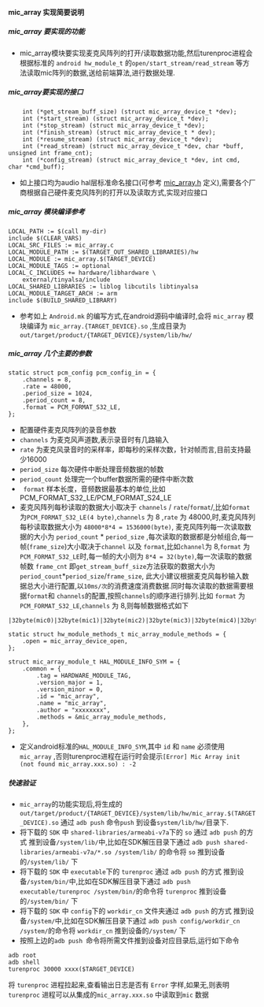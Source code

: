 #### mic_array 实现简要说明
##### mic_array 要实现的功能
- mic_array模块要实现麦克风阵列的打开/读取数据功能,然后turenproc进程会根据标准的 ```android hw_module_t``` 的```open/start_stream/read_stream```  等方法读取mic阵列的数据,送给前端算法,进行数据处理.

##### mic_array要实现的接口
```
    int (*get_stream_buff_size) (struct mic_array_device_t *dev);
    int (*start_stream) (struct mic_array_device_t *dev);
    int (*stop_stream) (struct mic_array_device_t *dev);
    int (*finish_stream) (struct mic_array_device_t * dev);
    int (*resume_stream) (struct mic_array_device_t *dev);
    int (*read_stream) (struct mic_array_device_t *dev, char *buff, unsigned int frame_cnt);
    int (*config_stream) (struct mic_array_device_t *dev, int cmd, char *cmd_buff);
```
- 如上接口均为audio hal层标准命名接口(可参考  [mic_array.h](../../extra/mic_array.h) 定义),需要各个厂商根据自己硬件麦克风阵列的打开以及读取方式,实现对应接口

##### mic_array 模块编译参考
```
LOCAL_PATH := $(call my-dir)
include $(CLEAR_VARS)
LOCAL_SRC_FILES := mic_array.c
LOCAL_MODULE_PATH := $(TARGET_OUT_SHARED_LIBRARIES)/hw
LOCAL_MODULE := mic_array.$(TARGET_DEVICE)
LOCAL_MODULE_TAGS := optional
LOCAL_C_INCLUDES += hardware/libhardware \
	external/tinyalsa/include
LOCAL_SHARED_LIBRARIES := liblog libcutils libtinyalsa
LOCAL_MODULE_TARGET_ARCH := arm
include $(BUILD_SHARED_LIBRARY)
```
- 参考如上 ```Android.mk``` 的编写方式,在android源码中编译时,会将 ```mic_array``` 模块编译为 ```mic_array.{TARGET_DEVICE}.so``` ,生成目录为 ```out/target/product/{TARGET_DEVICE}/system/lib/hw/``` 

##### mic_array 几个主要的参数
```
static struct pcm_config pcm_config_in = {
    .channels = 8,
    .rate = 48000,
    .period_size = 1024,
    .period_count = 8,
    .format = PCM_FORMAT_S32_LE,
};
```
- 配置硬件麦克风阵列的录音参数
 - ```channels``` 为麦克风声道数,表示录音时有几路输入
 - ```rate``` 为麦克风录音时的采样率，即每秒的采样次数，针对帧而言,目前支持最少16000
 - ```period_size``` 每次硬件中断处理音频数据的帧数
 - ```period_count``` 处理完一个buffer数据所需的硬件中断次数
 - ``` format``` 样本长度，音频数据最基本的单位,比如PCM_FORMAT_S32_LE/PCM_FORMAT_S24_LE
 - 麦克风阵列每秒读取的数据大小取决于 ```channels``` / ```rate```/```format```/,比如```format```为```PCM_FORMAT_S32_LE(4 byte)```,```channels``` 为 8 ,```rate``` 为 48000,时,麦克风阵列每秒读取数据大小为 ```48000*8*4 = 1536000(byte)```, 麦克风阵列每一次读取数据的大小为 ```period_count``` * ```period_size``` ,每次读取的数据都是分帧组合,每一帧(```frame_size```)大小取决于```channel``` 以及 ```format```,比如```channel```为 8,```format``` 为 ```PCM_FORMAT_S32_LE```时,每一帧的大小则为 ```8*4 = 32(byte)```,每一次读取的数据帧数 ```frame_cnt``` 即```get_stream_buff_size```方法获取的数据大小为```period_count```*```period_size```/```frame_size```, 此大小建议根据麦克风每秒输入数据总大小进行配置,以```10ms/次```的消费速度消费数据.同时每次读取的数据需要根据```format```和 ```channels```的配置,按照```channels```的顺序进行排列.比如 ```format``` 为 ```PCM_FORMAT_S32_LE```,```channels``` 为 8,则每帧数据格式如下
```
|32byte(mic0)|32byte(mic1)|32byte(mic2)|32byte(mic3)|32byte(mic4)|32byte(mic5)|32byte(mic6)|32byte(mic7)|32byte(mic0)|32byte(mic1)|32byte(mic2)|32byte(mic3)|32byte(mic4)|32byte(mic5)|32byte(mic6)|32byte(mic7)|.|.|.|.|.|.|.|.|
```


```
static struct hw_module_methods_t mic_array_module_methods = {
    .open = mic_array_device_open,
};

struct mic_array_module_t HAL_MODULE_INFO_SYM = {
    .common = {
        .tag = HARDWARE_MODULE_TAG,
        .version_major = 1,
        .version_minor = 0,
        .id = "mic_array",
        .name = "mic_array",
        .author = "xxxxxxxx",
        .methods = &mic_array_module_methods,
    },
};
```
- 定义android标准的```HAL_MODULE_INFO_SYM```,其中 ```id``` 和 ```name``` 必须使用 ```mic_array``` ,否则turenproc进程在运行时会提示```[Error] Mic Array init (not found mic_array.xxx.so) : -2``` 


##### 快速验证
- ```mic_array```的功能实现后,将生成的```out/target/product/{TARGET_DEVICE}/system/lib/hw/mic_array.$(TARGET_DEVICE).so``` 通过 ```adb push``` 命令```push``` 到设备```system/lib/hw/```目录下.
- 将下载的 ```SDK``` 中 ```shared-libraries/armeabi-v7a```下的 ```so``` 通过 ```adb push``` 的方式 推到设备```/system/lib/```中,比如在SDK解压目录下通过 ```adb push shared-libraries/armeabi-v7a/*.so /system/lib/``` 的命令将 ```so``` 推到设备的```/system/lib/``` 下
- 将下载的 ```SDK``` 中 ```executable```下的 ```turenproc``` 通过 ```adb push``` 的方式 推到设备```/system/bin/```中,比如在SDK解压目录下通过 ```adb push executable/turenproc /system/bin/```的命令将 ```turenproc``` 推到设备的```/system/bin/``` 下
- 将下载的 ```SDK``` 中 ```config```下的 ```workdir_cn``` 文件夹通过 ```adb push``` 的方式 推到设备```/system/```中,比如在SDK解压目录下通过 ```adb push config/workdir_cn /system/```的命令将 ```workdir_cn``` 推到设备的```/system/``` 下
- 按照上边的```adb push ```命令将所需文件推到设备对应目录后,运行如下命令
```
adb root
adb shell
turenproc 30000 xxxx($TARGET_DEVICE)
```
将 ```turenproc``` 进程拉起来,查看输出日志是否有 ```Error``` 字样,如果无,则表明 ```turenproc``` 进程可以从集成的```mic_array.xxx.so``` 中读取到```mic``` 数据





